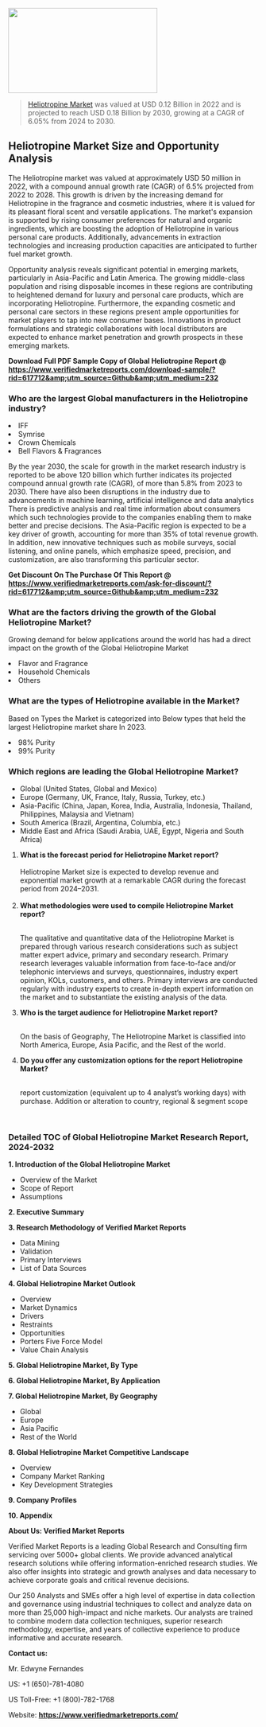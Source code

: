 
<img src="https://ffe5etoiles.com/wp-content/uploads/2024/12/MST1-300x171.png" alt="" width="300" height="171" class="alignnone size-medium wp-image-20088" /><blockquote><p><p><a href="https://www.verifiedmarketreports.com/download-sample/?rid=617712&utm_source=Github&utm_medium=232" target="_blank">Heliotropine Market</a> was valued at USD 0.12 Billion in 2022 and is projected to reach USD 0.18 Billion by 2030, growing at a CAGR of 6.05% from 2024 to 2030.</p></blockquote><p><h2>Heliotropine Market Size and Opportunity Analysis</h2><p>The Heliotropine market was valued at approximately USD 50 million in 2022, with a compound annual growth rate (CAGR) of 6.5% projected from 2022 to 2028. This growth is driven by the increasing demand for Heliotropine in the fragrance and cosmetic industries, where it is valued for its pleasant floral scent and versatile applications. The market's expansion is supported by rising consumer preferences for natural and organic ingredients, which are boosting the adoption of Heliotropine in various personal care products. Additionally, advancements in extraction technologies and increasing production capacities are anticipated to further fuel market growth.</p><p>Opportunity analysis reveals significant potential in emerging markets, particularly in Asia-Pacific and Latin America. The growing middle-class population and rising disposable incomes in these regions are contributing to heightened demand for luxury and personal care products, which are incorporating Heliotropine. Furthermore, the expanding cosmetic and personal care sectors in these regions present ample opportunities for market players to tap into new consumer bases. Innovations in product formulations and strategic collaborations with local distributors are expected to enhance market penetration and growth prospects in these emerging markets.</p></p><p class=""><strong>Download Full PDF Sample Copy of Global Heliotropine Report @ <a href="https://www.verifiedmarketreports.com/download-sample/?rid=617712&amp;utm_source=Github&amp;utm_medium=232" target="_blank">https://www.verifiedmarketreports.com/download-sample/?rid=617712&amp;utm_source=Github&amp;utm_medium=232</a></strong></p><h3 id="" class="">Who are the largest Global manufacturers in the Heliotropine industry?</h3><p><li>IFF</li><li> Symrise</li><li> Crown Chemicals</li><li> Bell Flavors & Fragrances</li></p><div class=""><div class="" dir="" data-message-author-role="" data-message-id="" data-message-model-slug=""><div class=""><div class=""><div class=""><div class="" dir="" data-message-author-role="" data-message-id="" data-message-model-slug=""><div class=""><div class=""><p>By the year 2030, the scale for growth in the market research industry is reported to be above 120 billion which further indicates its projected compound annual growth rate (CAGR), of more than 5.8% from 2023 to 2030. There have also been disruptions in the industry due to advancements in machine learning, artificial intelligence and data analytics There is predictive analysis and real time information about consumers which such technologies provide to the companies enabling them to make better and precise decisions. The Asia-Pacific region is expected to be a key driver of growth, accounting for more than 35% of total revenue growth. In addition, new innovative techniques such as mobile surveys, social listening, and online panels, which emphasize speed, precision, and customization, are also transforming this particular sector.</p><p><strong>Get Discount On The Purchase Of This Report @&nbsp; <a href="https://www.verifiedmarketreports.com/ask-for-discount/?rid=617712&amp;utm_source=Github&amp;utm_medium=232" target="_blank">https://www.verifiedmarketreports.com/ask-for-discount/?rid=617712&amp;utm_source=Github&amp;utm_medium=232</a></strong></p></div></div></div></div></div></div></div></div><h3 id="" class="">What are the factors driving the growth of the Global Heliotropine Market?</h3><p id="" class="">Growing demand for below applications around the world has had a direct impact on the growth of the Global Heliotropine Market</p><p id="" class=""><li>Flavor and Fragrance</li><li> Household Chemicals</li><li> Others</li></p><h3 id="" class="">What are the types of Heliotropine available in the Market?</h3><p id="" class="">Based on Types the Market is categorized into Below types that held the largest Heliotropine market share In 2023.</p><p id="" class=""><li>98% Purity</li><li>99% Purity</li></p><h3 id="" class="">Which regions are leading the Global Heliotropine Market?</h3><ul><li>Global (United States, Global and Mexico)</li><li>Europe (Germany, UK, France, Italy, Russia, Turkey, etc.)</li><li>Asia-Pacific (China, Japan, Korea, India, Australia, Indonesia, Thailand, Philippines, Malaysia and Vietnam)</li><li>South America (Brazil, Argentina, Columbia, etc.)</li><li>Middle East and Africa (Saudi Arabia, UAE, Egypt, Nigeria and South Africa)</li></ul><p><ol><li><strong>What is the forecast period for Heliotropine Market report?<br /></strong><br /><span data-sheets-root="1" data-sheets-value="{&quot;1&quot;:2,&quot;2&quot;:&quot;XXXX size is expected to develop revenue and exponential market growth at a remarkable CAGR during the forecast period from 2024&ndash;2030.&quot;}" data-sheets-userformat="{&quot;2&quot;:12674,&quot;4&quot;:{&quot;1&quot;:2,&quot;2&quot;:16776960},&quot;10&quot;:2,&quot;11&quot;:0,&quot;15&quot;:&quot;Arial&quot;,&quot;16&quot;:12}">Heliotropine Market size is expected to develop revenue and exponential market growth at a remarkable CAGR during the forecast period from 2024&ndash;2031.</span><br /><br /></li><li><strong>What methodologies were used to compile Heliotropine Market report?<br /><br /></strong><p>The qualitative and quantitative data of the&nbsp;Heliotropine Market is prepared through various research considerations such as subject matter expert advice, primary and secondary research. Primary research leverages valuable information from face-to-face and/or telephonic interviews and surveys, questionnaires, industry expert opinion, KOLs, customers, and others. Primary interviews are conducted regularly with industry experts to create in-depth expert information on the market and to substantiate the existing analysis of the data.&nbsp;</p></li><li><strong>Who is the target audience for Heliotropine Market report?<br /><br /></strong><p>On the basis of Geography, The&nbsp;Heliotropine Market is classified into North America, Europe, Asia Pacific, and the Rest of the world.</p></li><li><strong>Do you offer any customization options for the report Heliotropine Market?<br /><br /></strong><p>report customization (equivalent up to 4 analyst&rsquo;s working days) with purchase. Addition or alteration to country, regional &amp; segment scope</p><p>&nbsp;</p></li></ol></p><h3 id="" class="">Detailed TOC of Global Heliotropine Market Research Report, 2024-2032</h3><p id="" class=""><strong>1. Introduction of the Global Heliotropine Market</strong></p><ul><li>Overview of the Market</li><li>Scope of Report</li><li>Assumptions</li></ul><p id="" class=""><strong>2. Executive Summary</strong></p><p id="" class=""><strong>3. Research Methodology of&nbsp;Verified Market Reports</strong></p><ul><li>Data Mining</li><li>Validation</li><li>Primary Interviews</li><li>List of Data Sources</li></ul><p id="" class=""><strong>4. Global Heliotropine Market Outlook</strong></p><ul><li>Overview</li><li>Market Dynamics</li><li>Drivers</li><li>Restraints</li><li>Opportunities</li><li>Porters Five Force Model</li><li>Value Chain Analysis</li></ul><p id="" class=""><strong>5. Global Heliotropine Market, By&nbsp;Type</strong></p><p id="" class=""><strong>6. Global Heliotropine Market, By Application</strong></p><p id="" class=""><strong>7. Global Heliotropine Market, By Geography</strong></p><ul><li>Global</li><li>Europe</li><li>Asia Pacific</li><li>Rest of the World</li></ul><p id="" class=""><strong>8. Global Heliotropine Market Competitive Landscape</strong></p><ul><li>Overview</li><li>Company Market Ranking</li><li>Key Development Strategies</li></ul><p id="" class=""><strong>9. Company Profiles</strong></p><p id="" class=""><strong>10. Appendix</strong></p><p id="" class=""><strong>About Us: Verified Market Reports</strong></p><p id="" class="">Verified Market Reports is a leading Global Research and Consulting firm servicing over 5000+ global clients. We provide advanced analytical research solutions while offering information-enriched research studies. We also offer insights into strategic and growth analyses and data necessary to achieve corporate goals and critical revenue decisions.</p><p id="" class="">Our 250 Analysts and SMEs offer a high level of expertise in data collection and governance using industrial techniques to collect and analyze data on more than 25,000 high-impact and niche markets. Our analysts are trained to combine modern data collection techniques, superior research methodology, expertise, and years of collective experience to produce informative and accurate research.</p><p id="" class=""><strong>Contact us:</strong></p><p id="" class="">Mr. Edwyne Fernandes</p><p id="" class="">US: +1 (650)-781-4080</p><p id="" class="">US Toll-Free: +1 (800)-782-1768</p><p id="" class="">Website: <a target="" data-test-app-aware-link=""><strong>https://www.verifiedmarketreports.com/</strong></a></p>
